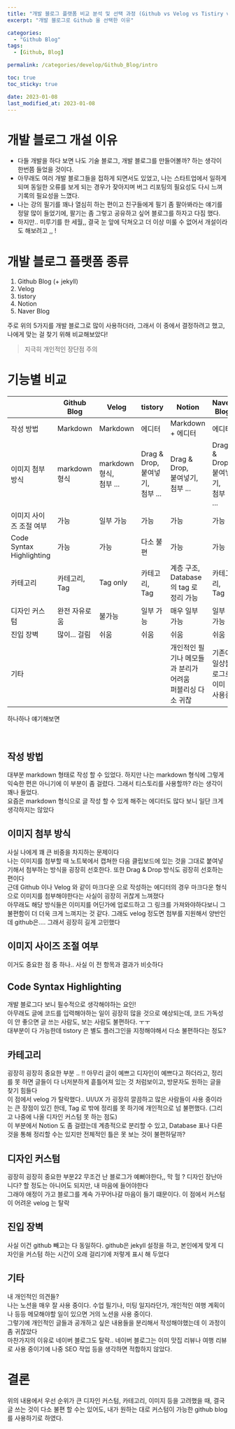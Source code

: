 ```yaml
---
title: "개발 블로그 플랫폼 비교 분석 및 선택 과정 (Github vs Velog vs Tistiry vs ...)"
excerpt: "개발 블로그로 Github 을 선택한 이유"

categories:
  - "Github Blog"
tags:
  - [Github, Blog]

permalink: /categories/develop/Github_Blog/intro

toc: true
toc_sticky: true

date: 2023-01-08
last_modified_at: 2023-01-08
---
```


# 개발 블로그 개설 이유

- 다들 개발을 하다 보면 나도 기술 블로그, 개발 블로그를 만들어볼까? 하는 생각이 한번쯤 들었을 것이다.
- 아무래도 여러 개발 블로그들을 접하게 되면서도 있었고, 나는 스타트업에서 일하게 되며 동일한 오류를 보게 되는 경우가 잦아지며 버그 리포팅의 필요성도 다시 느껴 기록의 필요성을 느꼈다. 
- 나는 강의 필기를 꽤나 열심히 하는 편이고 친구들에게 필기 좀 팔아봐라는 얘기를 정말 많이 들었기에, 팔기는 좀 그렇고 공유하고 싶어 블로그를 하자고 다짐 했다.
- 하지만.. 미루기를 한 세월,, 결국 눈 앞에 닥쳐오고 더 이상 미룰 수 없어서 개설이라도 해보려고 ,, !

# 개발 블로그 플랫폼 종류
1. Github Blog (+ jekyll)
2. Velog
3. tistory
4. Notion
5. Naver Blog

주로 위의 5가지를 개발 블로그로 많이 사용하더라, 그래서 이 중에서 결정하려고 했고, 나에게 맞는 걸 찾기 위해 비교해보았다!

> 지극히 개인적인 장단점 주의

# 기능별 비교

| | Github Blog | Velog | tistory | Notion  | Naver Blog  |
| --- | --- | --- | --- | --- | --- |
| 작성 방법 | Markdown | Markdown | 에디터 | Markdown + 에디터 | 에디터 |
| 이미지 첨부 방식 | markdown 형식  | markdown 형식,<br> 첨부 ...  | Drag & Drop, <br>붙여넣기,<br> 첨부 ...  | Drag & Drop, <br>붙여넣기,<br> 첨부 ...  | Drag & Drop, <br>붙여넣기,<br> 첨부 ...  | 
| 이미지 사이즈 조절 여부 | 가능  | 일부 가능  | 가능  | 가능  | 가능  | 
| Code Syntax Highlighting | 가능  | 가능  | 다소 불편  | 가능  | 가능  | 
| 카테고리 | 카테고리, Tag  | Tag only  | 카테고리, Tag | 계층 구조, <br>Database 의 tag 로 정리 가능 | 카테고리, Tag |
| 디자인 커스텀 | 완전 자유로움  |  불가능  | 일부 가능 | 매우 일부 가능  | 일부 가능 |
| 진입 장벽 | 많이... 걸림  | 쉬움  | 쉬움  | 쉬움  | 쉬움  |
| 기타  |   |   |   |  개인적인 필기나 메모들과 분리가 어려움<br> 퍼블리싱 다소 귀찮 | 기존에 일상블로그로 이미 사용중 |

하나하나 얘기해보면

<br>

## 작성 방법
대부분 markdown 형태로 작성 할 수 있었다. 하지만 나는 markdown 형식에 그렇게 익숙한 편은 아니기에 이 부분이 좀 걸렸다. 그래서 티스토리를 사용할까? 라는 생각이 꽤나 들었다. <br>
요즘은 markdown 형식으로 글 작성 할 수 있게 해주는 에디터도 많다 보니 일단 크게 생각하지는 않았다


## 이미지 첨부 방식
사실 나에게 꽤 큰 비중을 차지하는 문제이다 <br>
나는 이미지를 첨부할 때 노트북에서 캡쳐한 다음 클립보드에 있는 것을 그대로 붙여넣기해서 첨부하는 방식을 굉장히 선호한다. 또한 Drag & Drop 방식도 굉장히 선호하는 편이다<br>
근데 Github 이나 Velog 와 같이 마크다운 으로 작성하는 에디터의 경우 마크다운 형식으로 이미지를 첨부해야한다는 사실이 굉장히 귀찮게 느껴졌다<br>
아무래도 해당 방식들은 이미지를 어딘가에 업로드하고 그 링크를 가져와야하다보니 그 불편함이 더 더욱 크게 느껴지는 것 같다. 그래도 velog 정도면 첨부를 지원해서 양반인데 github은.... 그래서 굉장히 길게 고민했다


## 이미지 사이즈 조절 여부
이거도 중요한 점 중 하나.. 사실 이 전 항목과 결과가 비슷하다


## Code Syntax Highlighting
개발 블로그다 보니 필수적으로 생각해야하는 요인!<br>
아무래도 글에 코드를 입력해야하는 일이 굉장히 많을 것으로 예상되는데, 코드 가독성이 안 좋으면 글 쓰는 사람도, 보는 사람도 불편하다. ㅜㅜ<br>
대부분이 다 가능한데 tistory 은 별도 플러그인을 지정해야해서 다소 불편하다는 정도?


## 카테고리
굉장히 굉장히 중요한 부분 .. !! 아무리 글이 예쁘고 디자인이 예쁘다고 하더라고, 정리를 못 하면 글들이 다 너저분하게 흩틀어져 있는 것 처럼보이고, 방문자도 원하는 글을 찾기 힘들다<br>
이 점에서 velog 가 탈락했다.. UI/UX 가 굉장히 깔끔하고 많은 사람들이 사용 중이라는 큰 장점이 있긴 한데, Tag 로 밖에 정리를 못 하기에 개인적으로 넘 불편했다. (그리고 나중에 나올 디자인 커스텀 못 하는 점도)<br>
이 부분에서 Notion 도 좀 걸렸는데 계층적으로 분리할 수 있고, Database 표나 다른 것을 통해 정리할 수는 있지만 전체적인 틀은 못 보는 것이 불편하달까?


## 디자인 커스텀
굉장히 굉장히 중요한 부분22 무조건 난 블로그가 예뻐야한다,, 막 헐 ? 디자인 장난아니다? 할 정도는 아니어도 되지만, 내 마음에 들어야한다<br>
그래야 애정이 가고 블로그를 계속 가꾸어나갈 마음이 들기 떄문이다. 이 점에서 커스텀이 어려운 velog 는 탈락


## 진입 장벽
사실 이건 github 빼고는 다 동일하다. github은 jekyll 설정을 하고, 본인에게 맞게 디자인을 커스텀 하는 시간이 오래 걸리기에 저렇게 표시 해 두었다


## 기타
내 개인적인 의견들?<br>
나는 노션을 매우 잘 사용 중이다. 수업 필기나, 미팅 일지라던가, 개인적인 여행 계획이나 등등 메모해야할 일이 있으면 거의 노션을 사용 중이다.<br>
그렇기에 개인적인 글들과 공개하고 싶은 내용들을 분리해서 작성해야했는데 이 과정이 좀 귀찮았다<br>
마찬가지의 이유로 네이버 블로그도 탈락.. 네이버 블로그는 이미 맛집 리뷰나 여행 리뷰로 사용 중이기에 나중 SEO 작업 등을 생각하면 적합하지 않았다.


# 결론
위의 내용에서 우선 순위가 큰 디자인 커스텀, 카테고리, 이미지 등을 고려했을 때, 결국 글 쓰는 것이 다소 불편 할 수는 있어도, 내가 원하는 대로 커스텀이 가능한 github blog 를 사용하기로 하였다.